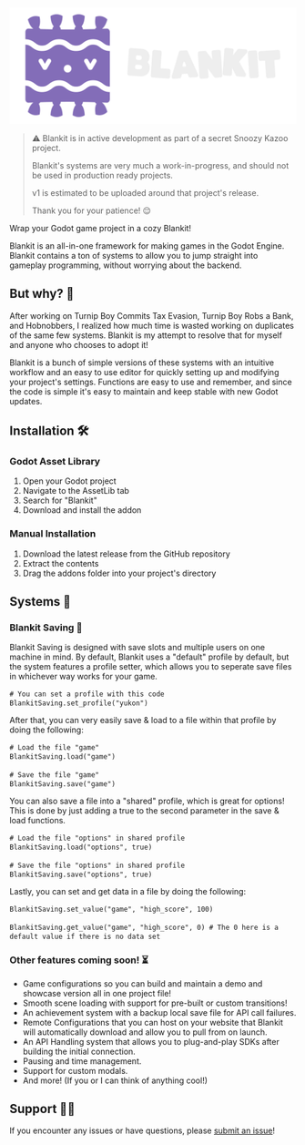 <img src="addons/blankit/branding/blankit_color_white_horizontal_logo.png" width="512" alt="Blankit logo">

> ⚠️ Blankit is in active development as part of a secret Snoozy Kazoo project.
>
> Blankit's systems are very much a work-in-progress, and should not be used in production ready projects.
>
> v1 is estimated to be uploaded around that project's release.
>
> Thank you for your patience! 😌

Wrap your Godot game project in a cozy Blankit!

Blankit is an all-in-one framework for making games in the Godot Engine. Blankit contains a ton of systems to allow you to jump straight into gameplay programming, without worrying about the backend.

## But why? 🤔

After working on Turnip Boy Commits Tax Evasion, Turnip Boy Robs a Bank, and Hobnobbers, I realized how much time is wasted working on duplicates of the same few systems. Blankit is my attempt to resolve that for myself and anyone who chooses to adopt it!

Blankit is a bunch of simple versions of these systems with an intuitive workflow and an easy to use editor for quickly setting up and modifying your project's settings. Functions are easy to use and remember, and since the code is simple it's easy to maintain and keep stable with new Godot updates.

## Installation 🛠️

### Godot Asset Library

1. Open your Godot project
2. Navigate to the AssetLib tab
3. Search for "Blankit"
4. Download and install the addon

### Manual Installation

1. Download the latest release from the GitHub repository
2. Extract the contents
3. Drag the addons folder into your project's directory

## Systems 🧰

### Blankit Saving 💾

Blankit Saving is designed with save slots and multiple users on one machine in mind. By default, Blankit uses a "default" profile by default, but the system features a profile setter, which allows you to seperate save files in whichever way works for your game.

```
# You can set a profile with this code
BlankitSaving.set_profile("yukon")
```

After that, you can very easily save & load to a file within that profile by doing the following:

```
# Load the file "game"
BlankitSaving.load("game")

# Save the file "game"
BlankitSaving.save("game")
```

You can also save a file into a "shared" profile, which is great for options! This is done by just adding a true to the second parameter in the save & load functions.

```
# Load the file "options" in shared profile
BlankitSaving.load("options", true)

# Save the file "options" in shared profile
BlankitSaving.save("options", true)
```

Lastly, you can set and get data in a file by doing the following:

```
BlankitSaving.set_value("game", "high_score", 100)

BlankitSaving.get_value("game", "high_score", 0) # The 0 here is a default value if there is no data set
```

### Other features coming soon! ⏳

- Game configurations so you can build and maintain a demo and showcase version all in one project file!
- Smooth scene loading with support for pre-built or custom transitions!
- An achievement system with a backup local save file for API call failures.
- Remote Configurations that you can host on your website that Blankit will automatically download and allow you to pull from on launch.
- An API Handling system that allows you to plug-and-play SDKs after building the initial connection.
- Pausing and time management.
- Support for custom modals.
- And more! (If you or I can think of anything cool!)

## Support 🙋‍♀️

If you encounter any issues or have questions, please [submit an issue](https://github.com/yukonmakesgames/blankit/issues)!